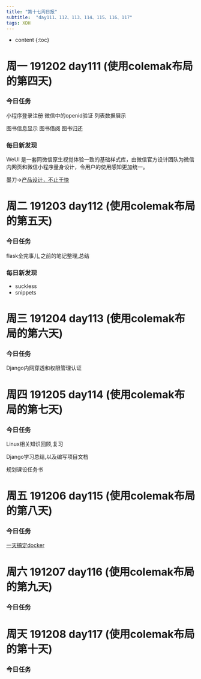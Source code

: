 ```yaml
---  
title: "第十七周日报"   
subtitle:  "day111、112、113、114、115、116、117"   
tags: XDH    
---  
```





* content
{:toc}






# 周一 191202 day111 (使用colemak布局的第四天)
### 今日任务
小程序登录注册 微信中的openid验证 列表数据展示

图书信息显示 图书借阅 图书归还

### 每日新发现
WeUI 是一套同微信原生视觉体验一致的基础样式库，由微信官方设计团队为微信内网页和微信小程序量身设计，令用户的使用感知更加统一。

墨刀->[产品设计，不止于快](https://modao.cc/)

# 周二 191203 day112 (使用colemak布局的第五天)
### 今日任务
flask全完事儿,之前的笔记整理,总结
### 每日新发现
- suckless
- snippets


# 周三 191204 day113 (使用colemak布局的第六天)
### 今日任务

Django内网穿透和权限管理认证

# 周四 191205 day114 (使用colemak布局的第七天)
### 今日任务
Linux相关知识回顾,复习

Django学习总结,以及编写项目文档

规划课设任务书
# 周五 191206 day115 (使用colemak布局的第八天)
### 今日任务
[一天搞定docker](https://www.bilibili.com/video/av69808530)
# 周六 191207 day116 (使用colemak布局的第九天)
### 今日任务


# 周天 191208 day117 (使用colemak布局的第十天)
### 今日任务





